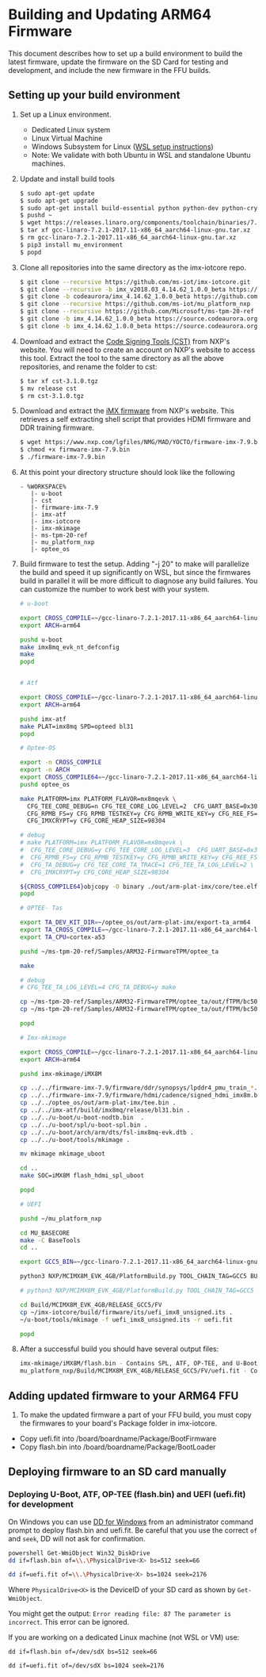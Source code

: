 Building and Updating ARM64 Firmware
==============

This document describes how to set up a build environment to build the latest firmware, update the firmware on the SD Card for testing and development, and include the new firmware in the FFU builds.

## Setting up your build environment

1) Set up a Linux environment.
    * Dedicated Linux system
    * Linux Virtual Machine
    * Windows Subsystem for Linux ([WSL setup instructions](https://docs.microsoft.com/en-us/windows/wsl/install-win10))
    * Note: We validate with both Ubuntu in WSL and standalone Ubuntu machines.

1) Update and install build tools
    ```bash
    $ sudo apt-get update
    $ sudo apt-get upgrade
    $ sudo apt-get install build-essential python python-dev python-crypto python-wand device-tree-compiler bison flex swig iasl uuid-dev wget git bc libssl-dev zlib1g-dev python3-pip
    $ pushd ~
    $ wget https://releases.linaro.org/components/toolchain/binaries/7.2-2017.11/aarch64-linux-gnu/gcc-linaro-7.2.1-2017.11-x86_64_aarch64-linux-gnu.tar.xz
    $ tar xf gcc-linaro-7.2.1-2017.11-x86_64_aarch64-linux-gnu.tar.xz
    $ rm gcc-linaro-7.2.1-2017.11-x86_64_aarch64-linux-gnu.tar.xz
    $ pip3 install mu_environment
    $ popd
    ```

1) Clone all repositories into the same directory as the imx-iotcore repo.
    ```bash
    $ git clone --recursive https://github.com/ms-iot/imx-iotcore.git
    $ git clone --recursive -b imx_v2018.03_4.14.62_1.0.0_beta https://github.com/ms-iot/u-boot.git
    $ git clone -b codeaurora/imx_4.14.62_1.0.0_beta https://github.com/ms-iot/optee_os.git
    $ git clone --recursive https://github.com/ms-iot/mu_platform_nxp
    $ git clone --recursive https://github.com/Microsoft/ms-tpm-20-ref
    $ git clone -b imx_4.14.62_1.0.0_beta https://source.codeaurora.org/external/imx/imx-atf
    $ git clone -b imx_4.14.62_1.0.0_beta https://source.codeaurora.org/external/imx/imx-mkimage
    ```

1) Download and extract the [Code Signing Tools (CST)](https://www.nxp.com/webapp/sps/download/license.jsp?colCode=IMX_CST_TOOL) from NXP's website. You will need to create an account on NXP's website to access this tool. Extract the tool to the same directory as all the above repositories, and rename the folder to cst:
    ```bash
    $ tar xf cst-3.1.0.tgz
    $ mv release cst
    $ rm cst-3.1.0.tgz
    ```

1) Download and extract the [iMX firmware](https://www.nxp.com/lgfiles/NMG/MAD/YOCTO/firmware-imx-7.9.bin) from NXP's website. This retrieves a self extracting shell script that provides HDMI firmware and DDR training firmware. 
    ```bash
    $ wget https://www.nxp.com/lgfiles/NMG/MAD/YOCTO/firmware-imx-7.9.bin
    $ chmod +x firmware-imx-7.9.bin
    $ ./firmware-imx-7.9.bin
    ````

1) At this point your directory structure should look like the following
    ```
    - %WORKSPACE%
       |- u-boot
       |- cst
       |- firmware-imx-7.9
       |- imx-atf
       |- imx-iotcore
       |- imx-mkimage
       |- ms-tpm-20-ref
       |- mu_platform_nxp
       |- optee_os
    ```

1) Build firmware to test the setup. Adding "-j 20" to make will parallelize the build and speed it up significantly on WSL, but since the firmwares build in parallel it will be more difficult to diagnose any build failures. You can customize the number to work best with your system.

    ```bash
    # u-boot
    
    export CROSS_COMPILE=~/gcc-linaro-7.2.1-2017.11-x86_64_aarch64-linux-gnu/bin/aarch64-linux-gnu-
    export ARCH=arm64
    
    pushd u-boot
    make imx8mq_evk_nt_defconfig
    make
    popd
    
    
    # Atf
    
    export CROSS_COMPILE=~/gcc-linaro-7.2.1-2017.11-x86_64_aarch64-linux-gnu/bin/aarch64-linux-gnu-
    export ARCH=arm64
    
    pushd imx-atf
    make PLAT=imx8mq SPD=opteed bl31
    popd
    
    # Optee-OS
    
    export -n CROSS_COMPILE
    export -n ARCH
    export CROSS_COMPILE64=~/gcc-linaro-7.2.1-2017.11-x86_64_aarch64-linux-gnu/bin/aarch64-linux-gnu-
    pushd optee_os
    
    make PLATFORM=imx PLATFORM_FLAVOR=mx8mqevk \
      CFG_TEE_CORE_DEBUG=n CFG_TEE_CORE_LOG_LEVEL=2  CFG_UART_BASE=0x30890000 \
      CFG_RPMB_FS=y CFG_RPMB_TESTKEY=y CFG_RPMB_WRITE_KEY=y CFG_REE_FS=n  \
      CFG_IMXCRYPT=y CFG_CORE_HEAP_SIZE=98304
    
    # debug
    # make PLATFORM=imx PLATFORM_FLAVOR=mx8mqevk \
    #  CFG_TEE_CORE_DEBUG=y CFG_TEE_CORE_LOG_LEVEL=3  CFG_UART_BASE=0x30890000 \
    #  CFG_RPMB_FS=y CFG_RPMB_TESTKEY=y CFG_RPMB_WRITE_KEY=y CFG_REE_FS=n \
    #  CFG_TA_DEBUG=y CFG_TEE_CORE_TA_TRACE=1 CFG_TEE_TA_LOG_LEVEL=2 \
    #  CFG_IMXCRYPT=y CFG_CORE_HEAP_SIZE=98304
    
    ${CROSS_COMPILE64}objcopy -O binary ./out/arm-plat-imx/core/tee.elf ./out/arm-plat-imx/tee.bin
    popd
    
    # OPTEE- Tas
    
    export TA_DEV_KIT_DIR=~/optee_os/out/arm-plat-imx/export-ta_arm64
    export TA_CROSS_COMPILE=~/gcc-linaro-7.2.1-2017.11-x86_64_aarch64-linux-gnu/bin/aarch64-linux-gnu-
    export TA_CPU=cortex-a53
    
    pushd ~/ms-tpm-20-ref/Samples/ARM32-FirmwareTPM/optee_ta
    
    make
    
    # debug
    # CFG_TEE_TA_LOG_LEVEL=4 CFG_TA_DEBUG=y make
    
    cp ~/ms-tpm-20-ref/Samples/ARM32-FirmwareTPM/optee_ta/out/fTPM/bc50d971-d4c9-42c4-82cb-343fb7f37896.ta ~/mu_platform_nxp/Microsoft/OpteeClientPkg/Bin/fTpmTa/Arm64/Test
    cp ~/ms-tpm-20-ref/Samples/ARM32-FirmwareTPM/optee_ta/out/fTPM/bc50d971-d4c9-42c4-82cb-343fb7f37896.elf ~/mu_platform_nxp/Microsoft/OpteeClientPkg/Bin/fTpmTa/Arm64/Test
    
    popd
    
    # Imx-mkimage
    
    export CROSS_COMPILE=~/gcc-linaro-7.2.1-2017.11-x86_64_aarch64-linux-gnu/bin/aarch64-linux-gnu-
    export ARCH=arm64
    
    pushd imx-mkimage/iMX8M
    
    cp ../../firmware-imx-7.9/firmware/ddr/synopsys/lpddr4_pmu_train_*.bin .
    cp ../../firmware-imx-7.9/firmware/hdmi/cadence/signed_hdmi_imx8m.bin .
    cp ../../optee_os/out/arm-plat-imx/tee.bin .
    cp ../../imx-atf/build/imx8mq/release/bl31.bin .
    cp ../../u-boot/u-boot-nodtb.bin  .
    cp ../../u-boot/spl/u-boot-spl.bin .
    cp ../../u-boot/arch/arm/dts/fsl-imx8mq-evk.dtb .
    cp ../../u-boot/tools/mkimage .
    
    mv mkimage mkimage_uboot
    
    cd ..
    make SOC=iMX8M flash_hdmi_spl_uboot
    
    popd
    
    # UEFI
    
    pushd ~/mu_platform_nxp
    
    cd MU_BASECORE
    make -C BaseTools
    cd ..
    
    export GCC5_BIN=~/gcc-linaro-7.2.1-2017.11-x86_64_aarch64-linux-gnu/bin/
    
    python3 NXP/MCIMX8M_EVK_4GB/PlatformBuild.py TOOL_CHAIN_TAG=GCC5 BUILDREPORTING=TRUE BUILDREPORT_TYPES="PCD" TARGET=RELEASE MAX_CONCURRENT_THREAD_NUMBER=20
    
    # python3 NXP/MCIMX8M_EVK_4GB/PlatformBuild.py TOOL_CHAIN_TAG=GCC5 BUILDREPORTING=TRUE BUILDREPORT_TYPES="PCD" TARGET=DEBUG MAX_CONCURRENT_THREAD_NUMBER=20
    
    cd Build/MCIMX8M_EVK_4GB/RELEASE_GCC5/FV
    cp ~/imx-iotcore/build/firmware/its/uefi_imx8_unsigned.its .
    ~/u-boot/tools/mkimage -f uefi_imx8_unsigned.its -r uefi.fit
    
    popd
    ```
    
1) After a successful build you should have several output files:
    ```bash
    imx-mkimage/iMX8M/flash.bin - Contains SPL, ATF, OP-TEE, and U-Boot proper
    mu_platform_nxp/Build/MCIMX8M_EVK_4GB/RELEASE_GCC5/FV/uefi.fit - Contains the UEFI firmware
    ```

## Adding updated firmware to your ARM64 FFU
1) To make the updated firmware a part of your FFU build, you must copy the firmwares to your board's Package folder in imx-iotcore.
 * Copy uefi.fit into /board/boardname/Package/BootFirmware
 * Copy flash.bin into /board/boardname/Package/BootLoader

## Deploying firmware to an SD card manually

### Deploying U-Boot, ATF, OP-TEE (flash.bin) and UEFI (uefi.fit) for development
  On Windows you can use [DD for Windows](http://www.chrysocome.net/dd) from an administrator command prompt to deploy flash.bin and uefi.fit.
  Be careful that you use the correct `of` and `seek`, DD will not ask for confirmation.

  ```bash
  powershell Get-WmiObject Win32_DiskDrive
  dd if=flash.bin of=\\.\PhysicalDrive<X> bs=512 seek=66

  dd if=uefi.fit of=\\.\PhysicalDrive<X> bs=1024 seek=2176

  ```
  Where `PhysicalDrive<X>` is the DeviceID of your SD card as shown by `Get-WmiObject`.

You might get the output: `Error reading file: 87 The parameter is incorrect`. This error can be ignored.

If you are working on a dedicated Linux machine (not WSL or VM) use:
```
dd if=flash.bin of=/dev/sdX bs=512 seek=66

dd if=uefi.fit of=/dev/sdX bs=1024 seek=2176
```
